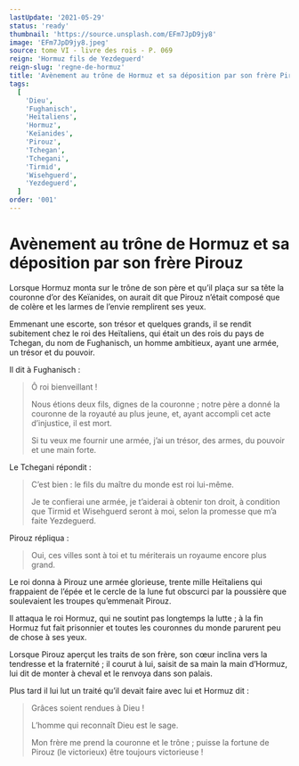 ```yaml
---
lastUpdate: '2021-05-29'
status: 'ready'
thumbnail: 'https://source.unsplash.com/EFm7JpD9jy8'
image: 'EFm7JpD9jy8.jpeg'
source: tome VI - livre des rois - P. 069
reign: 'Hormuz fils de Yezdeguerd'
reign-slug: 'regne-de-hormuz'
title: 'Avènement au trône de Hormuz et sa déposition par son frère Pirouz | Le Livre des Rois | Shâhnâmeh'
tags:
  [
    'Dieu',
    'Fughanisch',
    'Heïtaliens',
    'Hormuz',
    'Keïanides',
    'Pirouz',
    'Tchegan',
    'Tchegani',
    'Tirmid',
    'Wisehguerd',
    'Yezdeguerd',
  ]
order: '001'
---
```


# Avènement au trône de Hormuz et sa déposition par son frère Pirouz

Lorsque Hormuz monta sur le trône de son père et qu’il plaça sur sa tête la couronne d’or des Keïanides, on aurait dit que Pirouz n’était composé que de colère et les larmes de l’envie remplirent ses yeux.

Emmenant une escorte, son trésor et quelques grands, il se rendit subitement chez le roi des Heïtaliens, qui était un des rois du pays de Tchegan, du nom de Fughanisch, un homme ambitieux, ayant une armée, un trésor et du pouvoir.

Il dit à Fughanisch :

> Ô roi bienveillant !
>
> Nous étions deux fils, dignes de la couronne ; notre père a donné la couronne de la royauté au plus jeune, et, ayant accompli cet acte d’injustice, il est mort.
>
> Si tu veux me fournir une armée, j’ai un trésor, des armes, du pouvoir et une main forte.

Le Tchegani répondit :

> C’est bien : le fils du maître du monde est roi lui-même.
>
> Je te confierai une armée, je t’aiderai à obtenir ton droit, à condition que Tirmid et Wisehguerd seront à moi, selon la promesse que m’a faite Yezdeguerd.

Pirouz répliqua :

> Oui, ces villes sont à toi et tu mériterais un royaume encore plus grand.

Le roi donna à Pirouz une armée glorieuse, trente mille Heïtaliens qui frappaient de l’épée et le cercle de la lune fut obscurci par la poussière que soulevaient les troupes qu’emmenait Pirouz.

Il attaqua le roi Hormuz, qui ne soutint pas longtemps la lutte ; à la fin Hormuz fut fait prisonnier et toutes les couronnes du monde parurent peu de chose à ses yeux.

Lorsque Pirouz aperçut les traits de son frère, son cœur inclina vers la tendresse et la fraternité ; il courut à lui, saisit de sa main la main d’Hormuz, lui dit de monter à cheval et le renvoya dans son palais.

Plus tard il lui lut un traité qu’il devait faire avec lui et Hormuz dit :

> Grâces soient rendues à Dieu !
>
> L’homme qui reconnaît Dieu est le sage.
>
> Mon frère me prend la couronne et le trône ; puisse la fortune de Pirouz (le victorieux) être toujours victorieuse !
